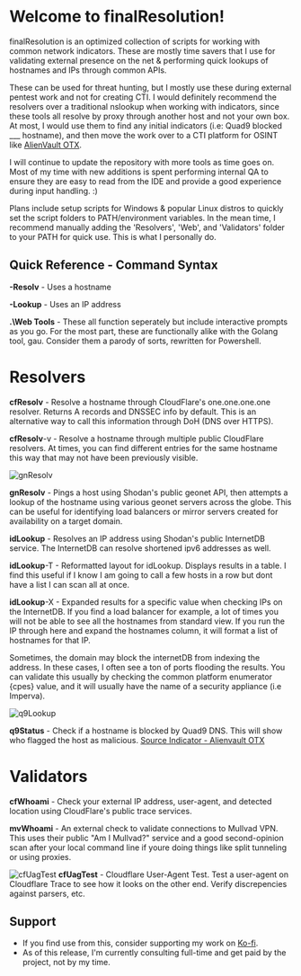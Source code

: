 # Welcome to finalResolution! 

finalResolution is an optimized collection of scripts for working with common network indicators. These are mostly time savers that I use for validating external presence on the net & performing quick lookups of hostnames and IPs through common APIs. 

These can be used for threat hunting, but I mostly use these during external pentest work and not for creating CTI. 
I would definitely recommend the resolvers over a traditional nslookup when working with indicators, since these tools all resolve by proxy through another host and not your own box. 
At most, I would use them to find any initial indicators (i.e: Quad9 blocked ___ hostname), and then move the work over to a CTI platform for OSINT like [AlienVault OTX](https://otx.alienvault.com/). 

I will continue to update the repository with more tools as time goes on. Most of my time with new additions is spent performing internal QA to ensure they are easy to read from the IDE and provide a good experience during input handling. :)

Plans include setup scripts for Windows & popular Linux distros to quickly set the script folders to PATH/environment variables. In the mean time, I recommend manually adding the 'Resolvers', 'Web', and 'Validators' folder to your PATH for quick use. This is what I personally do. 

## Quick Reference - Command Syntax

**-Resolv** -  Uses a hostname 

**-Lookup** -  Uses an IP address

**.\Web Tools** - These all function seperately but include interactive prompts as you go. For the most part, these are functionally alike with the Golang tool, gau. Consider them a parody of sorts, rewritten for Powershell.

# Resolvers

**cfResolv** - Resolve a hostname through CloudFlare's one.one.one.one resolver. Returns A records and DNSSEC info by default. This is an alternative way to call this information through DoH (DNS over HTTPS).

**cfResolv**-v - Resolve a hostname through multiple public CloudFlare resolvers. At times, you can find different entries for the same hostname this way that may not have been previously visible.

![gnResolv](https://github.com/user-attachments/assets/4f05c0dc-f874-4f35-9d6c-74c73f336c5d)

**gnResolv** - Pings a host using Shodan's public geonet API, then attempts a lookup of the hostname using various geonet servers across the globe. This can be useful for identifying load balancers or mirror servers created for availability on a target domain.

**idLookup** - Resolves an IP address using Shodan's public InternetDB service. The InternetDB can resolve shortened ipv6 addresses as well.

**idLookup**-T - Reformatted layout for idLookup. Displays results in a table. I find this useful if I know I am going to call a few hosts in a row but dont have a list I can scan all at once.

**idLookup**-X - Expanded results for a specific value when checking IPs on the InternetDB. If you find a load balancer for example, a lot of times you will not be able to see all the hostnames from standard view. If you run the IP through here and expand the hostnames column, it will format a list of hostnames for that IP. 

Sometimes, the domain may block the internetDB from indexing the address. In these cases, I often see a ton of ports flooding the results. You can validate this usually by checking the common platform enumerator {cpes} value, and it will usually have the name of a security appliance (i.e Imperva).

![q9Lookup](https://github.com/user-attachments/assets/b9c261b7-545b-4a40-ae0e-7d8e3c25a877)

**q9Status** - Check if a hostname is blocked by Quad9 DNS. This will show who flagged the host as malicious. [Source Indicator - Alienvault OTX](https://otx.alienvault.com/pulse/67427da18d25f8ccab50b440)

# Validators

**cfWhoami** - Check your external IP address, user-agent, and detected location using CloudFlare's public trace services.

**mvWhoami** - An external check to validate connections to Mullvad VPN. This uses their public "Am I Mullvad?" service and a good second-opinion scan after your local command line if youre doing things like split tunneling or using proxies.

![cfUagTest](https://github.com/user-attachments/assets/a82682b3-b0b1-4feb-83e7-01daaeaeaa82)
**cfUagTest** - Cloudflare User-Agent Test. Test a user-agent on Cloudflare Trace to see how it looks on the other end. Verify discrepencies against parsers, etc.

## Support
- If you find use from this, consider supporting my work on [Ko-fi](https://ko-fi.com/weekndr_sec). 
- As of this release, I'm currently consulting full-time and get paid by the project, not by my time.
